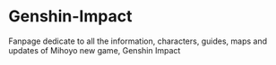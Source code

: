 # Genshin-Impact
Fanpage dedicate to all the information, characters, guides, maps and updates of Mihoyo new game, Genshin Impact   
